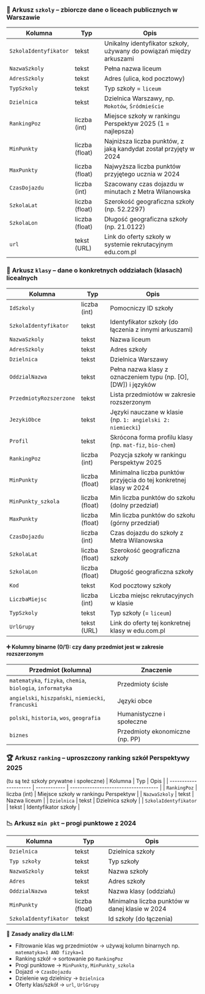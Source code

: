 ### 🏫 **Arkusz `szkoly`** – zbiorcze dane o liceach publicznych w Warszawie

| Kolumna               | Typ            | Opis                                                                |
| --------------------- | -------------- | ------------------------------------------------------------------- |
| `SzkolaIdentyfikator` | tekst          | Unikalny identyfikator szkoły, używany do powiązań między arkuszami |
| `NazwaSzkoly`         | tekst          | Pełna nazwa liceum                                                  |
| `AdresSzkoly`         | tekst          | Adres (ulica, kod pocztowy)                                         |
| `TypSzkoly`           | tekst          | Typ szkoły = `liceum`                                            |
| `Dzielnica`           | tekst          | Dzielnica Warszawy, np. `Mokotów`, `Śródmieście`                    |
| `RankingPoz`          | liczba (int)   | Miejsce szkoły w rankingu Perspektyw 2025 (1 = najlepsza)           |
| `MinPunkty`           | liczba (float) | Najniższa liczba punktów, z jaką kandydat został przyjęty w 2024    |
| `MaxPunkty`           | liczba (float) | Najwyższa liczba punktów przyjętego ucznia w 2024                   |
| `CzasDojazdu`         | liczba (int)   | Szacowany czas dojazdu w minutach z Metra Wilanowska                |
| `SzkolaLat`           | liczba (float) | Szerokość geograficzna szkoły (np. 52.2297)                         |
| `SzkolaLon`           | liczba (float) | Długość geograficzna szkoły (np. 21.0122)                           |
| `url`                 | tekst (URL)    | Link do oferty szkoły w systemie rekrutacyjnym edu.com.pl           |

### 🧾 **Arkusz `klasy`** – dane o konkretnych oddziałach (klasach) licealnych

| Kolumna                 | Typ            | Opis                                                             |
| ----------------------- | -------------- | ---------------------------------------------------------------- |
| `IdSzkoly`              | liczba (int)   | Pomocniczy ID szkoły                                             |
| `SzkolaIdentyfikator`   | tekst          | Identyfikator szkoły (do łączenia z innymi arkuszami)            |
| `NazwaSzkoly`           | tekst          | Nazwa liceum                                                     |
| `AdresSzkoly`           | tekst          | Adres szkoły                                                     |
| `Dzielnica`             | tekst          | Dzielnica Warszawy                                               |
| `OddzialNazwa`          | tekst          | Pełna nazwa klasy z oznaczeniem typu (np. \[O], \[DW]) i języków |
| `PrzedmiotyRozszerzone` | tekst          | Lista przedmiotów w zakresie rozszerzonym                        |
| `JezykiObce`            | tekst          | Języki nauczane w klasie (np. `1: angielski 2: niemiecki`)       |
| `Profil`                | tekst          | Skrócona forma profilu klasy (np. `mat-fiz`, `bio-chem`)         |
| `RankingPoz`            | liczba (int)   | Pozycja szkoły w rankingu Perspektyw 2025                        |
| `MinPunkty`             | liczba (float) | Minimalna liczba punktów przyjęcia do tej konkretnej klasy w 2024|
| `MinPunkty_szkola`      | liczba (float) | Min liczba punktów do szkołu (dolny przedział)                   |
| `MaxPunkty`             | liczba (float) | Min liczba punktów do szkołu (górny przedział)                   |
| `CzasDojazdu`           | liczba (int)   | Czas dojazdu do szkoły z Metra Wilanowska                        |
| `SzkolaLat`             | liczba (float) | Szerokość geograficzna szkoły                                     |
| `SzkolaLon`             | liczba (float) | Długość geograficzna szkoły                                      |
| `Kod`                   | tekst          | Kod pocztowy szkoły                                              |
| `LiczbaMiejsc`          | liczba (int)   | Liczba miejsc rekrutacyjnych w klasie                            |
| `TypSzkoly`             | tekst          | Typ szkoły (= `liceum`)                                          |
| `UrlGrupy`              | tekst (URL)    | Link do oferty tej konkretnej klasy w edu.com.pl                 |

#### ➕ Kolumny binarne (0/1): czy dany przedmiot jest w zakresie rozszerzonym

| Przedmiot (kolumna)                                         | Znaczenie                       |
| ----------------------------------------------------------- | ------------------------------- |
| `matematyka`, `fizyka`, `chemia`, `biologia`, `informatyka` | Przedmioty ścisłe               |
| `angielski`, `hiszpański`, `niemiecki`, `francuski`         | Języki obce                     |
| `polski`, `historia`, `wos`, `geografia`                    | Humanistyczne i społeczne       |
| `biznes`                                                    | Przedmioty ekonomiczne (np. PP) |


### 🏆 **Arkusz `ranking`** – uproszczony ranking szkół Perspektywy 2025
(tu są też szkoły prywatne i społeczne)
| Kolumna               | Typ          | Opis                                 |
| --------------------- | ------------ | ------------------------------------ |
| `RankingPoz`          | liczba (int) | Miejsce szkoły w rankingu Perspektyw |
| `NazwaSzkoly`         | tekst        | Nazwa liceum                         |
| `Dzielnica`           | tekst        | Dzielnica szkoły                     |
| `SzkolaIdentyfikator` | tekst        | Identyfikator szkoły                 |


### 📉 **Arkusz `min pkt`** – progi punktowe z 2024

| Kolumna               | Typ            | Opis                                           |
| --------------------- | -------------- | ---------------------------------------------- |
| `Dzielnica`           | tekst          | Dzielnica szkoły                               |
| `Typ szkoły`          | tekst          | Typ szkoły                                     |
| `NazwaSzkoly`         | tekst          | Nazwa szkoły                                   |
| `Adres`               | tekst          | Adres szkoły                                   |
| `OddzialNazwa`        | tekst          | Nazwa klasy (oddziału)                         |
| `MinPunkty`           | liczba (float) | Minimalna liczba punktów w danej klasie w 2024 |
| `SzkolaIdentyfikator` | tekst          | Id szkoły (do łączenia)                        |

🧠 **Zasady analizy dla LLM:**
* Filtrowanie klas wg przedmiotów → używaj kolumn binarnych np. `matematyka=1 AND fizyka=1`
* Ranking szkół → sortowanie po `RankingPoz`
* Progi punktowe → `MinPunkty`, `MinPunkty_szkola`
* Dojazd → `CzasDojazdu`
* Dzielenie wg dzielnicy → `Dzielnica`
* Oferty klas/szkół → `url`, `UrlGrupy`
